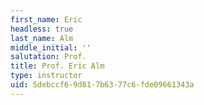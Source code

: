 ```yaml
---
first_name: Eric
headless: true
last_name: Alm
middle_initial: ''
salutation: Prof.
title: Prof. Eric Alm
type: instructor
uid: 5debccf6-9d81-7b63-77c6-fde09661343a
---
```


